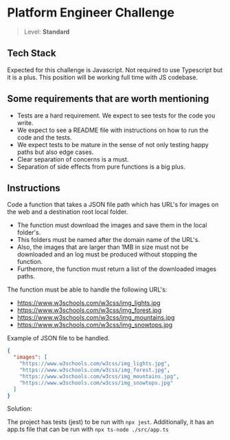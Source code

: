 # Platform Engineer Challenge

> Level: **Standard**

## Tech Stack

Expected for this challenge is Javascript. Not required to use Typescript but it is a plus.
This position will be working full time with JS codebase.

## Some requirements that are worth mentioning

- Tests are a hard requirement. We expect to see tests for the code you write.
- We expect to see a README file with instructions on how to run the code and the tests.
- We expect tests to be mature in the sense of not only testing happy paths but also edge cases.
- Clear separation of concerns is a must.
- Separation of side effects from pure functions is a big plus.

## Instructions

Code a function that takes a JSON file path which has URL's for images on the web and a destination root local folder.

- The function must download the images and save them in the local folder's.
- This folders must be named after the domain name of the URL's.
- Also, the images that are larger than 1MB in size must not be downloaded and an log must be produced without stopping the function.
- Furthermore, the function must return a list of the downloaded images paths.

The function must be able to handle the following URL's:

- https://www.w3schools.com/w3css/img_lights.jpg
- https://www.w3schools.com/w3css/img_forest.jpg
- https://www.w3schools.com/w3css/img_mountains.jpg
- https://www.w3schools.com/w3css/img_snowtops.jpg

Example of JSON file to be handled.

```json
{
  "images": [
    "https://www.w3schools.com/w3css/img_lights.jpg",
    "https://www.w3schools.com/w3css/img_forest.jpg",
    "https://www.w3schools.com/w3css/img_mountains.jpg",
    "https://www.w3schools.com/w3css/img_snowtops.jpg"
  ]
}
```

Solution:

The project has tests (jest) to be run with ```npx jest```. Additionally, it has an app.ts file that can be run with ```npx ts-node ./src/app.ts```